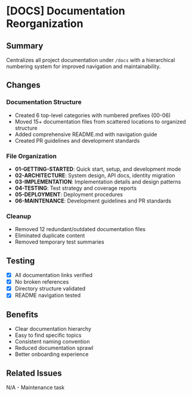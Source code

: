 # [DOCS] Documentation Reorganization

## Summary
Centralizes all project documentation under `/docs` with a hierarchical numbering system for improved navigation and maintainability.

## Changes
### Documentation Structure
- Created 6 top-level categories with numbered prefixes (00-06)
- Moved 15+ documentation files from scattered locations to organized structure
- Added comprehensive README.md with navigation guide
- Created PR guidelines and development standards

### File Organization
- **01-GETTING-STARTED**: Quick start, setup, and development mode
- **02-ARCHITECTURE**: System design, API docs, identity migration
- **03-IMPLEMENTATION**: Implementation details and design patterns
- **04-TESTING**: Test strategy and coverage reports
- **05-DEPLOYMENT**: Deployment procedures
- **06-MAINTENANCE**: Development guidelines and PR standards

### Cleanup
- Removed 12 redundant/outdated documentation files
- Eliminated duplicate content
- Removed temporary test summaries

## Testing
- [x] All documentation links verified
- [x] No broken references
- [x] Directory structure validated
- [x] README navigation tested

## Benefits
- Clear documentation hierarchy
- Easy to find specific topics
- Consistent naming convention
- Reduced documentation sprawl
- Better onboarding experience

## Related Issues
N/A - Maintenance task